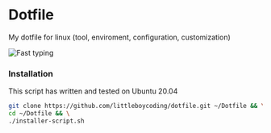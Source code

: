 # Dotfile
My dotfile for linux (tool, enviroment, configuration, customization)

![Fast typing](https://media.giphy.com/media/HoffxyN8ghVuw/source.gif)

### Installation

This script has written and tested on Ubuntu 20.04

```bash
git clone https://github.com/littleboycoding/dotfile.git ~/Dotfile && \
cd ~/Dotfile && \
./installer-script.sh
```
